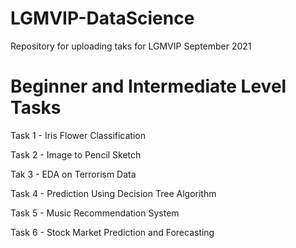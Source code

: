 # LGMVIP-DataScience

Repository for uploading taks for LGMVIP September 2021

# Beginner and Intermediate Level Tasks

Task 1 - Iris Flower Classification

Task 2 - Image to Pencil Sketch

Tak 3  -  EDA on Terrorism Data

Task 4 - Prediction Using Decision Tree Algorithm

Task 5 - Music Recommendation System

Task 6 - Stock Market Prediction and Forecasting
